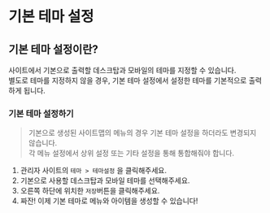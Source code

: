 # 기본 테마 설정

## 기본 테마 설정이란?

사이트에서 기본으로 출력할 데스크탑과 모바일의 테마를 지정할 수 있습니다.  
별도로 테마를 지정하지 않을 경우, 기본 테마 설정에서 설정한 테마를 기본적으로 출력하게 됩니다.

### 기본 테마 설정하기

>기본으로 생성된 사이트맵의 메뉴의 경우 기본 테마 설정을 하더라도 변경되지 않습니다.  
각 메뉴 설정에서 상위 설정 또는 기타 설정을 통해 통합해줘야 합니다.


1. 관리자 사이트의 `테마 > 테마설정` 을 클릭해주세요.
2. 기본으로 사용할 데스크탑과 모바일 테마를 선택해주세요.
3. 오른쪽 하단에 위치한 `저장`버튼을 클릭해주세요.
4. 짜잔! 이제 기본 테마로 메뉴와 아이템을 생성할 수 있습니다!

